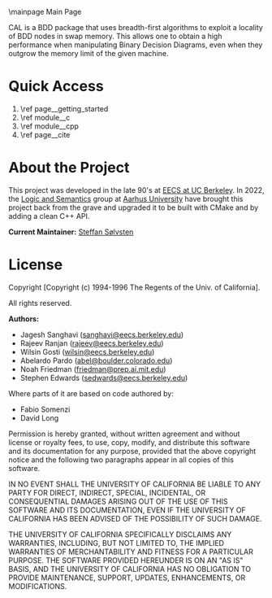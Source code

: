\mainpage Main Page

CAL is a BDD package that uses breadth-first algorithms to exploit a locality of
BDD nodes in swap memory. This allows one to obtain a high performance when
manipulating Binary Decision Diagrams, even when they outgrow the memory limit
of the given machine.

Quick Access
========================

1. \ref page__getting_started
2. \ref module__c
3. \ref module__cpp
4. \ref page__cite

About the Project
========================

This project was developed in the late 90's at
[EECS at UC Berkeley](https://eecs.berkeley.edu/). In 2022, the
[Logic and Semantics](https://logsem.github.io/) group at [Aarhus University](https://cs.au.dk)
have brought this project back from the grave and upgraded it to be
built with CMake and by adding a clean C++ API.

**Current Maintainer:** [Steffan Sølvsten](mailto:soelvsten@cs.au.dk)

License
========================

Copyright [Copyright (c) 1994-1996 The Regents of the Univ. of California].

All rights reserved.

**Authors:**

- Jagesh Sanghavi (sanghavi@eecs.berkeley.edu)
- Rajeev Ranjan   (rajeev@eecs.berkeley.edu)
- Wilsin Gosti    (wilsin@eecs.berkeley.edu)
- Abelardo Pardo  (abel@boulder.colorado.edu)
- Noah Friedman   (friedman@prep.ai.mit.edu)
- Stephen Edwards (sedwards@eecs.berkeley.edu)

Where parts of it are based on code authored by:

- Fabio Somenzi
- David Long

Permission is hereby granted, without written agreement and without license or
royalty fees, to use, copy, modify, and distribute this software and its
documentation for any purpose, provided that the above copyright notice and the
following two paragraphs appear in all copies of this software.

IN NO EVENT SHALL THE UNIVERSITY OF CALIFORNIA BE LIABLE TO ANY PARTY FOR
DIRECT, INDIRECT, SPECIAL, INCIDENTAL, OR CONSEQUENTIAL DAMAGES ARISING OUT OF
THE USE OF THIS SOFTWARE AND ITS DOCUMENTATION, EVEN IF THE UNIVERSITY OF
CALIFORNIA HAS BEEN ADVISED OF THE POSSIBILITY OF SUCH DAMAGE.

THE UNIVERSITY OF CALIFORNIA SPECIFICALLY DISCLAIMS ANY WARRANTIES, INCLUDING,
BUT NOT LIMITED TO, THE IMPLIED WARRANTIES OF MERCHANTABILITY AND FITNESS FOR A
PARTICULAR PURPOSE. THE SOFTWARE PROVIDED HEREUNDER IS ON AN "AS IS" BASIS, AND
THE UNIVERSITY OF CALIFORNIA HAS NO OBLIGATION TO PROVIDE MAINTENANCE, SUPPORT,
UPDATES, ENHANCEMENTS, OR MODIFICATIONS.
